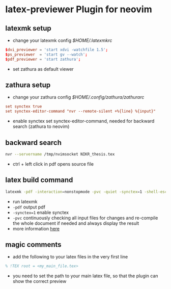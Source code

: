# latex-previewer Plugin for neovim

## latexmk setup
* change your latexmk config *$HOME/.latexmkrc*
```conf
$dvi_previewer = 'start xdvi -watchfile 1.5';
$ps_previewer  = 'start gv --watch';
$pdf_previewer = 'start zathura';
```
* set zathura as default viewer

## zathura setup
* change your zathura config *$HOME/.config/zathura/zathurarc*
```conf
set synctex true
set synctex-editor-command "nvr --remote-silent +%{line} %{input}"
```
* enable synctex set synctex-editor-command, needed for backward search (zathura to neovim)

## backward search
```zsh
nvr --servername /tmp/nvimsocket NIKR_thesis.tex
```
* ctrl + left click in pdf opens source file

## latex build command
```zsh
latexmk -pdf -interaction=nonstopmode -pvc -quiet -synctex=1 -shell-escape <my-file>.tex
```
* run latexmk
* ```-pdf``` output pdf
* ```-synctex=1``` enable synctex
* ```-pvc``` continuously checking all input files for changes and re-compile the whole document if needed and always display the result
* more information [here](https://mg.readthedocs.io/latexmk.html)

## magic comments
* add the following to your latex files in the very first line
```latex
% !TEX root = <my_main_file.tex>
```
* you need to set the path to your main latex file, so that the plugin can show the correct preview
